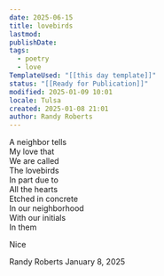 ```yaml
---
date: 2025-06-15
title: lovebirds
lastmod:
publishDate:
tags:
  - poetry
  - love
TemplateUsed: "[[this day template]]"
status: "[[Ready for Publication]]"
modified: 2025-01-09 10:01
locale: Tulsa
created: 2025-01-08 21:01
author: Randy Roberts
---
```

A neighbor tells  
My love that  
We are called  
The lovebirds  
In part due to  
All the hearts  
Etched in concrete   
In our neighborhood   
With our initials  
In them  
  
Nice  
    
Randy Roberts January 8, 2025
  
